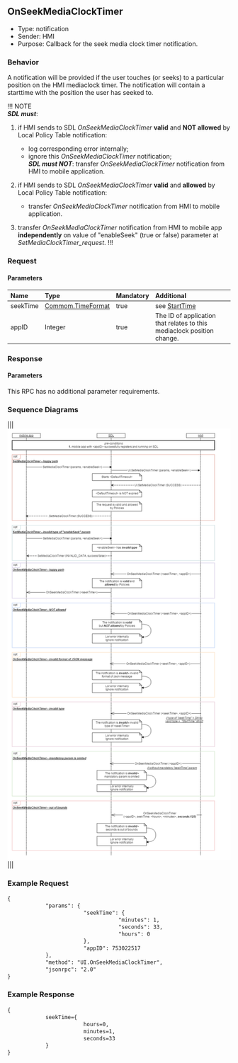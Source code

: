 ## OnSeekMediaClockTimer
  * Type: notification
  * Sender: HMI
  * Purpose: Callback for the seek media clock timer notification.
  
  
  ### Behavior
 A notification will be provided if the user touches (or seeks) to a particular position on the HMI mediaclock timer. 
 The notification will contain a starttime with the position the user has seeked to.
   
  !!! NOTE   
_**SDL must**_:   

1) if HMI sends to SDL _OnSeekMediaClockTimer_ **valid** and **NOT allowed** by Local Policy Table notification:   
     - log corresponding error internally;   
     - ignore this _OnSeekMediaClockTimer_ notification;   
   _**SDL must NOT**_: transfer _OnSeekMediaClockTimer_ notification from HMI to mobile application.   
   
2) if HMI sends to SDL _OnSeekMediaClockTimer_ **valid** and **allowed** by Local Policy Table notification:   
     - transfer _OnSeekMediaClockTimer_ notification from HMI to mobile application.   
3) transfer _OnSeekMediaClockTimer_ notification from HMI to mobile app **independently** on value of "enableSeek"
(true or false) parameter at _SetMediaClockTimer_request_.
!!!

### Request

#### Parameters

|Name|Type|Mandatory|Additional|
|:---|:---|:--------|:---------|
|seekTime|[Commom.TimeFormat]|true|see [StartTime]|
|appID|Integer|true|The ID of application that relates to this mediaclock position change.|

[Commom.TimeFormat]: ../../common/structs/#timeformat
[StartTime]: ../../ui/setmediaclocktimer/#parameters

### Response

#### Parameters

This RPC has no additional parameter requirements.

### Sequence Diagrams

|||
![_OnSeekMediaClockTimer_ notification](./assets/OnSeekMediaClockTimer.png)
|||

### Example Request
```
{
            "params": {
                        "seekTime": {
                                   "minutes": 1,
                                   "seconds": 33,
                                   "hours": 0
                        },
                        "appID": 753022517
            },
            "method": "UI.OnSeekMediaClockTimer",
            "jsonrpc": "2.0"
}
```

### Example Response
```
{
            seekTime={
                        hours=0,
                        minutes=1,
                        seconds=33
            }
}
```



